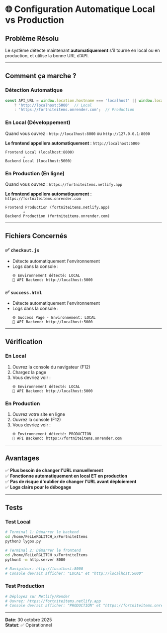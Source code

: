 # 🌐 Configuration Automatique Local vs Production

## Problème Résolu

Le système détecte maintenant **automatiquement** s'il tourne en local ou en production, et utilise la bonne URL d'API.

---

## Comment ça marche ?

### Détection Automatique

```javascript
const API_URL = window.location.hostname === 'localhost' || window.location.hostname === '127.0.0.1'
    ? 'http://localhost:5000'  // Local
    : 'https://fortniteitems.onrender.com';  // Production
```

### En Local (Développement)

Quand vous ouvrez : `http://localhost:8000` ou `http://127.0.0.1:8000`

**Le frontend appellera automatiquement** : `http://localhost:5000`

```
Frontend Local (localhost:8000)
        ↓
Backend Local (localhost:5000)
```

### En Production (En ligne)

Quand vous ouvrez : `https://fortniteitems.netlify.app`

**Le frontend appellera automatiquement** : `https://fortniteitems.onrender.com`

```
Frontend Production (fortniteitems.netlify.app)
        ↓
Backend Production (fortniteitems.onrender.com)
```

---

## Fichiers Concernés

### ✅ `checkout.js`
- Détecte automatiquement l'environnement
- Logs dans la console :
  ```
  🌐 Environnement détecté: LOCAL
  🔗 API Backend: http://localhost:5000
  ```

### ✅ `success.html`
- Détecte automatiquement l'environnement
- Logs dans la console :
  ```
  🌐 Success Page - Environnement: LOCAL
  🔗 API Backend: http://localhost:5000
  ```

---

## Vérification

### En Local

1. Ouvrez la console du navigateur (F12)
2. Chargez la page
3. Vous devriez voir :
   ```
   🌐 Environnement détecté: LOCAL
   🔗 API Backend: http://localhost:5000
   ```

### En Production

1. Ouvrez votre site en ligne
2. Ouvrez la console (F12)
3. Vous devriez voir :
   ```
   🌐 Environnement détecté: PRODUCTION
   🔗 API Backend: https://fortniteitems.onrender.com
   ```

---

## Avantages

✅ **Plus besoin de changer l'URL manuellement**  
✅ **Fonctionne automatiquement en local ET en production**  
✅ **Pas de risque d'oublier de changer l'URL avant déploiement**  
✅ **Logs clairs pour le débogage**

---

## Tests

### Test Local
```bash
# Terminal 1: Démarrer le backend
cd /home/FeLLeRGLITCH_x/FortniteItems
python3 lygos.py

# Terminal 2: Démarrer le frontend
cd /home/FeLLeRGLITCH_x/FortniteItems
python3 -m http.server 8000

# Navigateur: http://localhost:8000
# Console devrait afficher: "LOCAL" et "http://localhost:5000"
```

### Test Production
```bash
# Déployez sur Netlify/Render
# Ouvrez: https://fortniteitems.netlify.app
# Console devrait afficher: "PRODUCTION" et "https://fortniteitems.onrender.com"
```

---

**Date**: 30 octobre 2025  
**Statut**: ✅ Opérationnel
